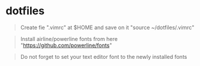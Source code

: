 # dotfiles

> Create fie ".vimrc" at $HOME and save on it "source ~/dotfiles/.vimrc"

> Install airline/powerline fonts from here "https://github.com/powerline/fonts"

> Do not forget to set your text editor font to the newly installed fonts
